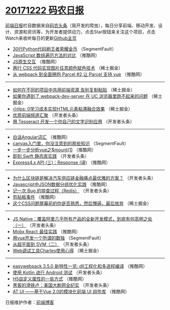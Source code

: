 # [20171222 码农日报](http://hao.caibaojian.com/date/2017/12/22)

[前端日报](http://caibaojian.com/c/news)栏目数据来自[码农头条](http://hao.caibaojian.com/)（我开发的爬虫），每日分享前端、移动开发、设计、资源和资讯等，为开发者提供动力，点击Star按钮来关注这个项目，点击Watch来收听每日的更新[Github主页](https://github.com/kujian/frontendDaily)
* [30行Python代码刷王者荣耀金币](http://hao.caibaojian.com/60353.html) （SegmentFault）
* [JavaScript 数组遍历方法的对比](http://hao.caibaojian.com/60388.html) （推酷网）
* [JS原生交互](http://hao.caibaojian.com/60390.html) （推酷网）
* [两行 CSS 代码实现图片任意颜色赋色技术](http://hao.caibaojian.com/60416.html) （稀土掘金）
* [从 webpack 到全面拥抱 Parcel #2 让 Parcel 支持 vue](http://hao.caibaojian.com/60387.html) （推酷网）

***
* [如何在不同的项目中共用前端资源,告别复制粘贴](http://hao.caibaojian.com/60414.html) （稀土掘金）
* [如果你遇到了 webpack-dev-server 在 UC 浏览器里跑不起来的问题](http://hao.caibaojian.com/60420.html) （稀土掘金）
* [小tips: 0学习成本实现HTML元素粘滞融合效果](http://hao.caibaojian.com/60421.html) （稀土掘金）
* [优质前端频道汇聚](http://hao.caibaojian.com/60333.html) （开发者头条）
* [用 Tesseract 开发一个你自己的文字识别应用](http://hao.caibaojian.com/60328.html) （开发者头条）

***
* [白话Angular词汇](http://hao.caibaojian.com/60382.html) （推酷网）
* [canvas入门里，你没注意到的那些知识](http://hao.caibaojian.com/60355.html) （SegmentFault）
* [一步一步分析vue之$mount(1)](http://hao.caibaojian.com/60389.html) （推酷网）
* [即刻 Swift 静态库实践](http://hao.caibaojian.com/60337.html) （开发者头条）
* [Express4.x API (三)：Response (译)](http://hao.caibaojian.com/60380.html) （推酷网）

***
* [为什么区块链是解决汽车供应链金融痛点最优雅的方案？](http://hao.caibaojian.com/60327.html) （开发者头条）
* [Javascript中JSON数据分组优化实践](http://hao.caibaojian.com/60381.html) （推酷网）
* [记一次 Bug 的排查过程（Redis）](http://hao.caibaojian.com/60319.html) （开发者头条）
* [剪贴板事件](http://hao.caibaojian.com/60383.html) （推酷网）
* [这个CSS问题屏幕前的你是否熟悉，然后懵逼，最后放弃](http://hao.caibaojian.com/60408.html) （稀土掘金）

***
* [JS Native：覆盖阿里几乎所有产品的全新开发模式，到底有何高明之处（一）](http://hao.caibaojian.com/60320.html) （开发者头条）
* [Mobx React  最佳实践](http://hao.caibaojian.com/60386.html) （推酷网）
* [用vue开发一个所谓的数独](http://hao.caibaojian.com/60356.html) （SegmentFault）
* [从超平面到 SVM（二）](http://hao.caibaojian.com/60335.html) （开发者头条）
* [Web调试工具Charles使用心得](http://hao.caibaojian.com/60413.html) （稀土掘金）

***
* [easywebpack 3.5.0 新特性一览: dll工程化和多进程编译](http://hao.caibaojian.com/60379.html) （推酷网）
* [使用 Kotlin 进行 Android 测试](http://hao.caibaojian.com/60338.html) （开发者头条）
* [H5自定义属性的一些方式](http://hao.caibaojian.com/60391.html) （推酷网）
* [黑客的滑铁卢：美国大断网全纪实](http://hao.caibaojian.com/60317.html) （开发者头条）
* [AT UI ——基于Vue 2.0的模块化前端 UI 组件库](http://hao.caibaojian.com/60392.html) （推酷网）

日报维护作者：[前端博客](http://caibaojian.com/) 